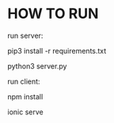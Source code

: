 HOW TO RUN
==

run server:

pip3 install -r requirements.txt

python3 server.py


run client:

npm install

ionic serve